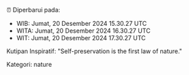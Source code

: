 ⏰ Diperbarui pada:
- WIB: Jumat, 20 Desember 2024 15.30.27 UTC
- WITA: Jumat, 20 Desember 2024 16.30.27 UTC
- WIT: Jumat, 20 Desember 2024 17.30.27 UTC

Kutipan Inspiratif:
"Self-preservation is the first law of nature."


Kategori: nature

